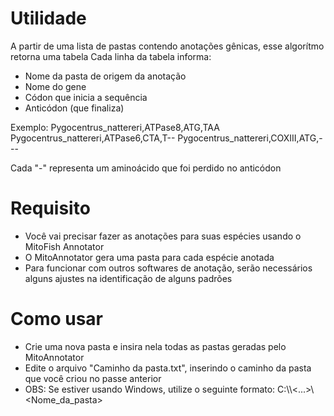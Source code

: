 # Utilidade
A partir de uma lista de pastas contendo anotações gênicas, esse algorítmo retorna uma tabela
Cada linha da tabela informa:
- Nome da pasta de origem da anotação
- Nome do gene
- Códon que inicia a sequência
- Anticódon (que finaliza)

Exemplo: 
Pygocentrus_nattereri,ATPase8,ATG,TAA
Pygocentrus_nattereri,ATPase6,CTA,T--
Pygocentrus_nattereri,COXIII,ATG,---

Cada "-" representa um aminoácido que foi perdido no anticódon

# Requisito
- Você vai precisar fazer as anotações para suas espécies usando o MitoFish Annotator
- O MitoAnnotator gera uma pasta para cada espécie anotada
- Para funcionar com outros softwares de anotação, serão necessários alguns ajustes na identificação de alguns padrões

# Como usar
- Crie uma nova pasta e insira nela todas as pastas geradas pelo MitoAnnotator
- Edite o arquivo "Caminho da pasta.txt", inserindo o caminho da pasta que você criou no passe anterior
- OBS: Se estiver usando Windows, utilize o seguinte formato: C:\\<Caminho>\\<...>\\<Nome_da_pasta>
